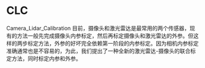 # CLC
Camera_Lidar_Calibration
目前，摄像头和激光雷达是最常用的两个传感器，现有的方法一般先完成摄像头内参标定，然后再标定摄像头和激光雷达的外参。但这样的两步标定方法，外参的好坏完全依赖第一阶段的内参标定。因为相机内参标定准确通常也是不容易的，为此，我们提出了一种全新的激光雷达-摄像头的联合标定方法，同时标定内参和外参。
